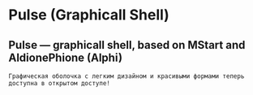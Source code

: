 # Pulse (Graphicall Shell)
Pulse — graphicall shell, based on MStart and AldionePhione (Alphi)
---
`Графическая оболочка с легким дизайном и красивыми формами теперь доступна в открытом доступе!`
